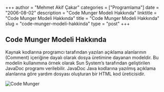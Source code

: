 +++
author = "Mehmet Akif Çakar"
categories = ["Programlama"]
date = "2006-08-02"
description = "Code Munger Modeli Hakkında"
linktitle = "Code Munger Modeli Hakkında"
title = "Code Munger Modeli Hakkında"
slug = "code-munger-modeli-hakkinda"
type = "post"
+++

## Code Munger Modeli Hakkında

Kaynak kodlarına programcı tarafından yazılan açıklama alanlarının (Comment) içeriğine dayalı olarak dosya üretimine dayanan modeldir. Bu modelin kullanımına örnek olarak Sun System’s tarafından geliştirilen JavaDoc programı verilebilir. JavaDoc Java kodlarına yazılmış açıklama alanlarına göre yardım dosyası oluşturan bir HTML kod üreticisidir.

![Code Munger](/images/CodeMunger.jpg)